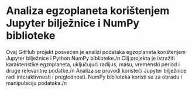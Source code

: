  # Analiza egzoplaneta korištenjem Jupyter bilježnice i NumPy biblioteke

 Ovaj GitHub projekt posvećen je analizi podataka egzoplaneta korištenjem Jupyter bilježnice i Python NumPy biblioteke./n
 Cilj projekta je istražiti karakteristike egzoplaneta, uključujući radijus, masu, vremenski period i druge relevantne podatke./n
 Analiza se provodi koristeći Jupyter bilježnice radi interaktivnosti i preglednosti. NumPy biblioteka koristi se za obradu i manipulaciju podataka./n
